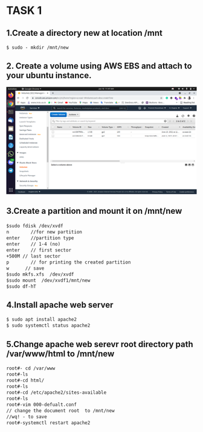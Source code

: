 # TASK 1  
## 1.Create a directory new at location /mnt
```
$ sudo - mkdir /mnt/new
```
## 2. Create a volume using  AWS EBS and attach to your ubuntu instance.
<img src="ebs.png">

## 3.Create a partition and mount it on /mnt/new
```
$sudo fdisk /dev/xvdf
n        //for new partition
enter    //partition type
enter    // 1-4 (no)
enter    // first sector
+500M // last sector 
p        // for printing the created partition
w      // save 
$sudo mkfs.xfs  /dev/xvdf
$sudo mount  /dev/xvdf1/mnt/new
$sudo df-hT 
```
## 4.Install apache web server
```
$ sudo apt install apache2
$ sudo systemctl status apache2
```
## 5.Change apache web serevr root directory path  /var/www/html  to /mnt/new
```
root#- cd /var/www
root#-ls
root#-cd html/
root#-ls
root#-cd /etc/apache2/sites-available
root#-ls
root#-vim 000-defualt.conf
// change the document root  to /mnt/new
//wq! - to save
root#-systemctl restart apache2
```
